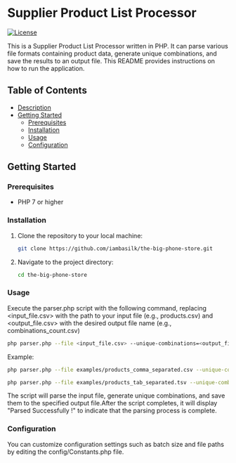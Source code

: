 # Supplier Product List Processor

[![License](https://img.shields.io/badge/License-MIT-blue.svg)](LICENSE)

This is a Supplier Product List Processor written in PHP. It can parse various file formats containing product data, generate unique combinations, and save the results to an output file. This README provides instructions on how to run the application.

## Table of Contents

- [Description](#description)
- [Getting Started](#getting-started)
  - [Prerequisites](#prerequisites)
  - [Installation](#installation)
  - [Usage](#Usage)
  - [Configuration](#Configuration)

## Getting Started

### Prerequisites

- PHP 7 or higher

### Installation

1. Clone the repository to your local machine:

   ```bash
   git clone https://github.com/iambasilk/the-big-phone-store.git
   ```

2. Navigate to the project directory:

   ```bash
   cd the-big-phone-store
   ```

### Usage

Execute the parser.php script with the following command, replacing <input_file.csv> with the path to your input file (e.g., products.csv) and <output_file.csv> with the desired output file name (e.g., combinations_count.csv)

```bash
php parser.php --file <input_file.csv> --unique-combinations=<output_file.csv>

```

Example:

```bash
php parser.php --file examples/products_comma_separated.csv --unique-combinations=combination_count.csv
```

```bash
php parser.php --file examples/products_tab_separated.tsv --unique-combinations=combination_count.csv
```

The script will parse the input file, generate unique combinations, and save them to the specified output file.After the script completes, it will display "Parsed Successfully !" to indicate that the parsing process is complete.

### Configuration

You can customize configuration settings such as batch size and file paths by editing the config/Constants.php file.
